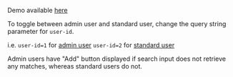 Demo available [here](https://andrewsui.github.io/react-searchable-dropdown/user-id=1)

To toggle between admin user and standard user, change the query string parameter for `user-id`.

i.e.
`user-id=1` for [admin user](https://andrewsui.github.io/react-searchable-dropdown/user-id=1)
`user-id=2` for [standard user](https://andrewsui.github.io/react-searchable-dropdown/user-id=2)

Admin users have "Add" button displayed if search input does not retrieve any matches, whereas standard users do not.
